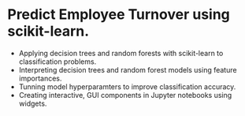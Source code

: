 # Predict Employee Turnover using scikit-learn.

- Applying decision trees and random forests with scikit-learn to classification problems.
- Interpreting decision trees and random forest models using feature importances.
- Tunning model hyperparamters to improve classification accuracy.
- Creating interactive, GUI components in Jupyter notebooks using widgets.
